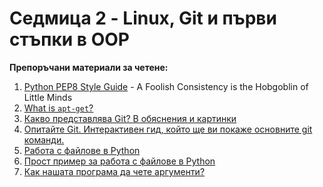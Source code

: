 # Седмица 2 - Linux, Git и първи стъпки в ОOP

**Препоръчани материали за четене:**

1. [Python PEP8 Style Guide](https://www.python.org/dev/peps/pep-0008/) - A Foolish Consistency is the Hobgoblin of Little Minds
2. [What is `apt-get`?](https://help.ubuntu.com/community/AptGet/Howto)
3. [Какво представлява Git? В обяснения и картинки](http://git-scm.com/book/en/v2/Getting-Started-Git-Basics)
4. [Опитайте Git. Интерактивен гид, който ще ви покаже основните git команди.](https://try.github.io/levels/1/challenges/1)
5. [Работа с файлове в Python](https://docs.python.org/3.4/tutorial/inputoutput.html#reading-and-writing-files)
6. [Прост пример за работа с файлове в Python](materials/working_with_files.md)
7. [Как нашата програма да чете аргументи?](materials/program_arguments.md)
